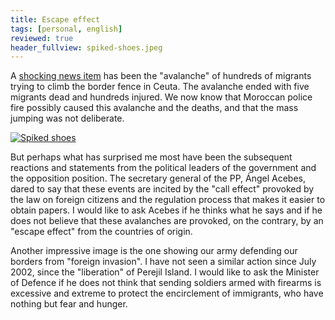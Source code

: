 ```yaml
---
title: Escape effect
tags: [personal, english]
reviewed: true
header_fullview: spiked-shoes.jpeg
---
```

A [shocking news item](https://elpais.com/diario/2005/09/30/espana/1128031201_850215.html) has been the "avalanche" of hundreds of migrants trying to climb the border fence in Ceuta. The avalanche ended with five migrants dead and hundreds injured. We now know that Moroccan police fire possibly caused this avalanche and the deaths, and that the mass jumping was not deliberate.

[![Spiked shoes](https://upload.wikimedia.org/wikipedia/commons/thumb/8/87/Zapatillas_con_clavos.jpg/1024px-Zapatillas_con_clavos.jpg)](https://commons.wikimedia.org/wiki/File:Zapatillas_con_clavos.jpg "Raymond Gelow, CC BY-SA 4.0 <https://creativecommons.org/licenses/by-sa/4.0>, via Wikimedia Commons")

But perhaps what has surprised me most have been the subsequent reactions and statements from the political leaders of the government and the opposition position. The secretary general of the PP, Ángel Acebes, dared to say that these events are incited by the "call effect" provoked by the law on foreign citizens and the regulation process that makes it easier to obtain papers. I would like to ask Acebes if he thinks what he says and if he does not believe that these avalanches are provoked, on the contrary, by an "escape effect" from the countries of origin.

Another impressive image is the one showing our army defending our borders from "foreign invasion". I have not seen a similar action since July 2002, since the "liberation" of Perejil Island. I would like to ask the Minister of Defence if he does not think that sending soldiers armed with firearms is excessive and extreme to protect the encirclement of immigrants, who have nothing but fear and hunger.


